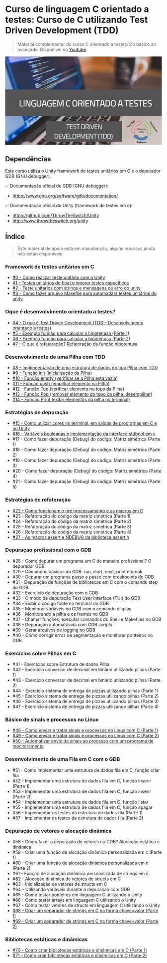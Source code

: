 # Curso de linguagem C orientado a testes: Curso de C utilizando Test Driven Development (TDD)

> Material complementar do curso C orientado a testes: Do básico ao avançado. Disponível no [Youtube](https://www.youtube.com/watch?v=WDf6UWpKR60&list=PLLCFxfe9wkl-7q7q7s9e6qYo43oLB60I3&index=1&t=29s).

<img src="https://github.com/Geofisicando/C-orientado-a-testes/blob/main/C_orientado_a_testes.png" width=800>

## Dependências

Este curso utiliza o Unity framework de testes unitários em C e o depurador GDB (GNU debugger).

✅ Documentação oficial do GDB (GNU debugger): 
- https://www.gnu.org/software/gdb/documentation/

✅ Documentação oficial do Unity (framework de testes em c):  
- https://github.com/ThrowTheSwitch/Unity
- http://www.throwtheswitch.org/unity

## Índice
> Este material de apoio está em manutenção, alguns recursos ainda não estão disponíveis.

### Framework de testes unitários em C
  - [#0 - Como realizar teste unitário com o Unity](https://github.com/Geofisicando/C-orientado-a-testes/blob/main/exemplos/intro/README.md#aula-0---como-realizar-teste-unit%C3%A1rio-com-o-unity)
  - [#1 - Testes unitários de float e ignorar testes específicos](https://github.com/Geofisicando/C-orientado-a-testes/tree/main/exemplos/float_ignore#aula-1---testes-unit%C3%A1rios-de-float-e-ignorar-testes-espec%C3%ADficos)
  - [#2 - Teste unitários com strings e mensagens de erro do unity](https://github.com/Geofisicando/C-orientado-a-testes/tree/main/exemplos/strings_mensagem#aula-2---teste-unit%C3%A1rios-com-strings-e-mensagens-de-erro-do-unity)
  - [#3 - Como fazer arquivo Makefile para automatizar testes unitários do unity](https://github.com/Geofisicando/C-orientado-a-testes/tree/main/exemplos/Makefile_automatizar_testes#aula-3---como-fazer-arquivo-makefile-para-automatizar-testes-unit%C3%A1rios-do-unity)

### Oque é desenvolvimento orientado a testes?

   - [#4 - O que é Test Driven Development (TDD - Desenvolvimento orientado a testes)](https://github.com/Geofisicando/C-orientado-a-testes/tree/main/slides#aula-4---o-que-%C3%A9-test-driven-development-tdd---desenvolvimento-orientado-a-testes)
   - [#5 - Exemplo função para calcular a hipotenusa (Parte 1)](https://github.com/Geofisicando/C-orientado-a-testes/tree/main/exemplos/hipotenusa#aula-5---exemplo-fun%C3%A7%C3%A3o-para-calcular-a-hipotenusa-parte-1)
   - [#6 - Exemplo função para calcular a hipotenusa (Parte 2)](https://github.com/Geofisicando/C-orientado-a-testes/tree/main/exemplos/hipotenusa#aula-6---exemplo-fun%C3%A7%C3%A3o-para-calcular-a-hipotenusa-parte-2)
   - [#7 - O que é refatoração? Refatoração da função hipotenusa](https://github.com/Geofisicando/C-orientado-a-testes/blob/main/slides/README.md#aula-7---o-que-%C3%A9-refatora%C3%A7%C3%A3o-refatora%C3%A7%C3%A3o-da-fun%C3%A7%C3%A3o-hipotenusa)

### Desenvolvimento de uma Pilha com TDD

   - [#8 - Implementação de uma estrutura de dados do tipo Pilha com TDD](https://github.com/Geofisicando/C-orientado-a-testes/tree/main/exemplos/pilha/intro#aula-8---implementa%C3%A7%C3%A3o-de-uma-estrutura-de-dados-do-tipo-pilha-com-tdd)
   - [#9 - Função init (inicialização da Pilha)](https://github.com/Geofisicando/C-orientado-a-testes/tree/main/exemplos/pilha/init#aula-9---fun%C3%A7%C3%A3o-init-inicializa%C3%A7%C3%A3o-da-pilha)
   - [#10 - Função empty (verificar se a Pilha está vazia)](https://github.com/Geofisicando/C-orientado-a-testes/tree/main/exemplos/pilha/empty#aula-10---fun%C3%A7%C3%A3o-empty-verificar-se-a-pilha-est%C3%A1-vazia)
   - [#11 - Função push (empilhar elemento na Pilha)](https://github.com/Geofisicando/C-orientado-a-testes/tree/main/exemplos/pilha/push#aula-11---fun%C3%A7%C3%A3o-push-empilhar-elemento-na-pilha)
   - [#12 - Função Top (verificar elemento no topo da Pilha)](https://github.com/Geofisicando/C-orientado-a-testes/tree/main/exemplos/pilha/top#aula-12---fun%C3%A7%C3%A3o-top-verificar-elemento-no-topo-da-pilha)
   - [#13 - Função Pop (remover elemento do topo da pilha, desempilhar)](https://github.com/Geofisicando/C-orientado-a-testes/tree/main/exemplos/pilha/pop#aula-13---fun%C3%A7%C3%A3o-pop-remover-elemento-do-topo-da-pilha-desempilhar)
   - [#14 - Função Print (exibir elementos da pilha no terminal)](https://github.com/Geofisicando/C-orientado-a-testes/tree/main/exemplos/pilha/final#aula-14---fun%C3%A7%C3%A3o-print-exibir-elementos-da-pilha-no-terminal)

### Estratégias de depuração

   - [#15 - Como utilizar cores no terminal, em saídas de programas em C e no Unity](https://github.com/Geofisicando/C-orientado-a-testes/blob/main/exemplos/unity_output_color/README.md#aula-15---como-utilizar-cores-no-terminal-em-sa%C3%ADdas-de-programas-em-c-e-no-unity)
   - [#16 - Variáveis booleanas e implementação da interface stdbool em c](https://github.com/Geofisicando/C-orientado-a-testes/tree/main/exemplos/stdbool#aula-16---vari%C3%A1veis-booleanas-e-implementa%C3%A7%C3%A3o-da-interface-stdbool-em-c)
   - #17 - Como fazer depuração (Debug) do código: Matriz simétrica (Parte 1)
   - #18 - Como fazer depuração (Debug) do código: Matriz simétrica (Parte 2)
   - #19 - Como fazer depuração (Debug) do código: Matriz simétrica (Parte 3)
   - #20 - Como fazer depuração (Debug) do código: Matriz simétrica (Parte 4)
   - #21 - Como fazer depuração (Debug) do código: Matriz simétrica (Parte 5)

### Estratégias de refatoração

   - [#22 - Como funcionam o pré processamento e as macros em C](https://github.com/Geofisicando/C-orientado-a-testes/tree/main/exemplos/pre_processador#aula-22---como-funcionam-o-pr%C3%A9-processamento-e-as-macros-em-c)
   - #23 - Refatoração do código da matriz simétrica (Parte 1)
   - #24 - Refatoração do código da matriz simétrica (Parte 2)
   - #25 - Refatoração do código da matriz simétrica (Parte 3)
   - #26 - Refatoração do código da matriz simétrica (Parte 4)
   - [#27 - As macros assert e NDEBUG da biblioteca assert.h](https://github.com/Geofisicando/C-orientado-a-testes/tree/main/exemplos/assert_ndebug#aula-27---as-macros-assert-e-ndebug-da-biblioteca-asserth)

### Depuração profissional com o GDB

   - #28 - Como depurar um programa em C de maneira profissional? O depurador GDB
   - #29 - Comandos básicos do GDB: run, start, next, print e break
   - #30 - Depurar um programa passo a passo com breakpoints do GDB
   - #31 - Depuração de funções de bibliotecas em C com o comando step do GDB
   - #32 - Exercício de depuração com o GDB
   - #33 - O modo de depuração Text User Interface (TUI) do GDB
   - #34 - Exibir o código fonte no terminal do GDB
   - #35 - Monitorar variáveis no GDB com o comando display
   - #36 - Monitorando a pilha e os frames no GDB
   - #37 - Chamar funções, executar comandos do Shell e Makefiles no GDB
   - #38 - Depuração automatizada com GDB scripts
   - #39 - Gerar arquivos de logging no GDB
   - #40 - Como corrigir erros de segmentação e monitorar ponteiros no GDB

### Exercícios sobre Pilhas em C

   - #41 - Exercícios sobre Estrutura de dados Pilha
   - #42 - Exercício conversor de decimal em binário utilizando pilhas (Parte 1)
   - #43 - Exercício conversor de decimal em binário utilizando pilhas (Parte 2)
   - #44 - Exercício sistema de entrega de pizzas utilizando pilhas (Parte 1)
   - #45 - Exercício sistema de entrega de pizzas utilizando pilhas (Parte 2)
   - #46 - Exercício sistema de entrega de pizzas utilizando pilhas (Parte 3)
   - #47 - Exercício sistema de entrega de pizzas utilizando pilhas (Parte 4)

### Básico de sinais e processos no Linux

   - [#48 - Como enviar e tratar sinais e processos no Linux com C (Parte 1)](https://github.com/Geofisicando/C-orientado-a-testes/tree/main/exemplos/sinais/tratasinais#aula-48---como-enviar-e-tratar-sinais-e-processos-no-linux-com-c-parte-1)
   - [#49 - Como enviar e tratar sinais e processos no Linux com C (Parte 2)](https://github.com/Geofisicando/C-orientado-a-testes/tree/main/exemplos/sinais/tratasinais#aula-49---como-enviar-e-tratar-sinais-e-processos-no-linux-com-c-parte-2)
   - [#50 - Automatizar envio de sinais ao processo com um programa de monitoramento](https://github.com/Geofisicando/C-orientado-a-testes/tree/main/exemplos/sinais/monitor#aula-50---automatizar-envio-de-sinais-ao-processo-com-um-programa-de-monitoramento)

### Desenvolvimento de uma Fila em C com o GDB

   - #51 - Como implementar uma estrutura de dados fila em C, função criar fila
   - #52 - Implementar uma estrutura de dados fila em C, função inserir (Parte 1)
   - #53 - Implementar uma estrutura de dados fila em C, função inserir (Parte 2)
   - #54 - Implementar uma estrutura de dados fila em C, função listar
   - #55 - Implementar uma estrutura de dados fila em C, função apagar
   - #56 - Implementar os testes da estrutura de dados fila (Parte 1)
   - #57 - Implementar os testes da estrutura de dados fila (Parte 2)

### Depuração de vetores e alocação dinâmica

   - #58 - Como fazer a depuração de vetores no GDB? Alocação estática e dinâmica
   - #59 - Criar uma função de alocação dinâmica personalizada em c (Parte 1)
   - #60 - Criar uma função de alocação dinâmica personalizada em c (Parte 2)
   - #61 - Função de alocação dinâmica personalizada de strings em c
   - #62 - Alocação dinâmica de vetores de structs em C
   - #63 - Inicialização de vetores de structs em C
   - #64 - Utilizando variáveis durante a depuração com GDB
   - #65 - Como testar ponteiros em linguagem C utilizando o Unity
   - #66 - Como testar arrays em linguagem C utilizando o Unity
   - #67 - Como testar vetores de structs em linguagem C utilizando o Unity
   - [#68 - Criar um separador de strings em C na forma chave=valor (Parte 1)](https://github.com/Geofisicando/C-orientado-a-testes/tree/main/exemplos/string_sep#aula-68---criar-um-separador-de-strings-em-c-na-forma-chavevalor-parte-1)
   - [#69 - Criar um separador de strings em C na forma chave=valor (Parte 2)](https://github.com/Geofisicando/C-orientado-a-testes/tree/main/exemplos/string_sep#aula-69---criar-um-separador-de-strings-em-c-na-forma-chavevalor-parte-2)

### Bibliotecas estáticas e dinâmicas

- [#70 - Como criar bibliotecas estáticas e dinâmicas em C (Parte 1)](https://github.com/Geofisicando/C-orientado-a-testes/blob/main/exemplos/bibliotecas_estaticas/README.md#aula-70---como-criar-bibliotecas-est%C3%A1ticas-e-din%C3%A2micas-em-c-parte-1)
- [#71 - Como criar bibliotecas estáticas e dinâmicas em C (Parte 2)](https://github.com/Geofisicando/C-orientado-a-testes/blob/main/exemplos/bibliotecas_dinamicas/README.md#aula-71---como-criar-bibliotecas-est%C3%A1ticas-e-din%C3%A2micas-em-c-parte-2)
